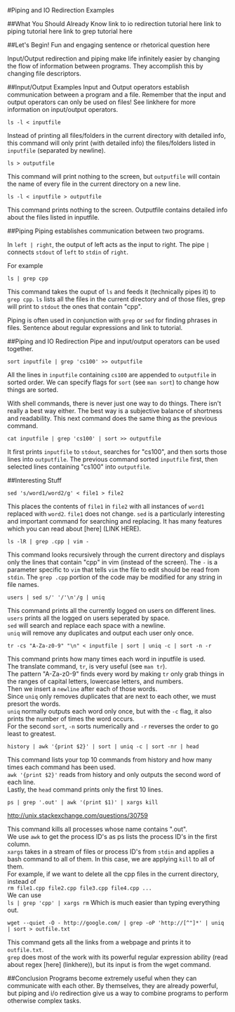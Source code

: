 #Piping and IO Redirection Examples


##What You Should Already Know
link to io redirection tutorial here
link to piping tutorial here
link to grep tutorial here

##Let's Begin!
Fun and engaging sentence or rhetorical question here

Input/Output redirection and piping make life infinitely easier by changing the flow of information between programs.
They accomplish this by changing file descriptors.

##Input/Output Examples
Input and Output operators establish communication between a program and a file.
Remember that the input and output operators can only be used on files! See linkhere for more information on input/output operators.
```
ls -l < inputfile
```
Instead of printing all files/folders in the current directory with detailed info, this command will only print (with detailed info) the files/folders listed in `inputfile` (separated by newline).
  

```
ls > outputfile
```
This command will print nothing to the screen, but `outputfile` will contain the name of every file in the current directory on a new line.
  

```
ls -l < inputfile > outputfile
```
This command prints nothing to the screen.
Outputfile contains detailed info about the files listed in inputfile.



##Piping
Piping establishes communication between two programs.

In `left | right`, the output of left acts as the input to right.
The pipe `|` connects `stdout` of `left` to `stdin` of `right`.

For example
```
ls | grep cpp
```
This command takes the ouput of `ls` and feeds it (technically pipes it) to `grep cpp`.
`ls` lists all the files in the current directory and of those files, grep will print to `stdout` the ones that contain "cpp".

Piping is often used in conjunction with `grep` or `sed` for finding phrases in files.
Sentence about regular expressions and link to tutorial.

##Piping and IO Redirection
Pipe and input/output operators can be used together.

```
sort inputfile | grep 'cs100' >> outputfile
```
All the lines in `inputfile` containing `cs100` are appended to `outputfile` in sorted order.
We can specify flags for `sort` (see `man sort`) to change how things are sorted.

With shell commands, there is never just one way to do things.
There isn't really a best way either.
The best way is a subjective balance of shortness and readability.
This next command does the same thing as the previous command.
```
cat inputfile | grep 'cs100' | sort >> outputfile
```
It first prints `inputfile` to `stdout`, searches for "cs100", and then sorts those lines into `outputfile`.
The previous command sorted `inputfile` first, then selected lines containing "cs100" into `outputfile`.


##Interesting Stuff
```
sed 's/word1/word2/g' < file1 > file2
```
This places the contents of `file1` in `file2` with all instances of `word1` replaced with `word2`.
`file1` does not change.
`sed` is a particularly interesting and important command for searching and replacing.
It has many features which you can read about [here] (LINK HERE).  
  

```
ls -lR | grep .cpp | vim -
```
This command looks recursively through the current directory and displays only the lines that contain "cpp" in vim (instead of the screen).
The `-` is a parameter specific to `vim` that tells `vim` the file to edit should be read from `stdin`.
The `grep .cpp` portion of the code may be modified for any string in file names.  
  

```
users | sed s/' '/'\n'/g | uniq 
```
This command prints all the currently logged on users on different lines.  
`users` prints all the logged on users seperated by space.  
`sed` will search and replace each space with a newline.  
`uniq` will remove any duplicates and output each user only once.  
  

```
tr -cs "A-Za-z0-9" "\n" < inputfile | sort | uniq -c | sort -n -r
```
This command prints how many times each word in inputfile is used.  
The translate command, `tr`, is very useful (see `man tr`).  
The pattern "A-Za-z0-9" finds every word by making `tr` only grab things in the ranges of capital letters, lowercase letters, and numbers.  
Then we insert a `newline` after each of those words.  
Since `uniq` only removes duplicates that are next to each other, we must presort the words.  
`uniq` normally outputs each word only once, but with the `-c` flag, it also prints the number of times the word occurs.  
For the second `sort`, `-n` sorts numerically and `-r` reverses the order to go least to greatest.  
  

```
history | awk '{print $2}' | sort | uniq -c | sort -nr | head
```
This command lists your top 10 commands from history and how many times each command has been used.  
`awk '{print $2}'` reads from history and only outputs the second word of each line.  
Lastly, the `head` command prints only the first 10 lines.  
  

```
ps | grep '.out' | awk '(print $1)' | xargs kill
```
http://unix.stackexchange.com/questions/30759

This command kills all processes whose name contains ".out".   
We use `awk` to get the process ID's as ps lists the process ID's in the first column.  
`xargs` takes in a stream of files or process ID's from `stdin` and applies a bash command to all of them. In this case, we are applying `kill` to all of them.  
For example, if we want to delete all the cpp files in the current directory, instead of  
`rm file1.cpp file2.cpp file3.cpp file4.cpp ...`  
We can use  
`ls | grep 'cpp' | xargs rm`
Which is much easier than typing everything out.  
  

```
wget --quiet -O - http://google.com/ | grep -oP 'http://[^"]*' | uniq | sort > outfile.txt
```
This command gets all the links from a webpage and prints it to `outfile.txt`.   
`grep` does most of the work with its powerful regular expression ability (read about regex [here] (linkhere)), but its input is from the wget command.  


##Conclusion
Programs become extremely useful when they can communicate with each other.
By themselves, they are already powerful, but piping and i/o redirection give us a way to combine programs to perform otherwise complex tasks.
